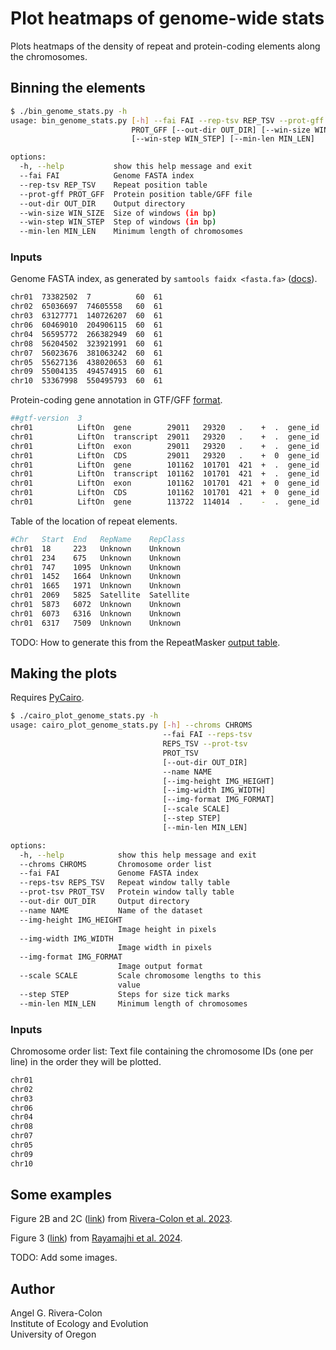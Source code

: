 # Plot heatmaps of genome-wide stats

Plots heatmaps of the density of repeat and protein-coding elements along the chromosomes.

## Binning the elements

```sh
$ ./bin_genome_stats.py -h
usage: bin_genome_stats.py [-h] --fai FAI --rep-tsv REP_TSV --prot-gff
                           PROT_GFF [--out-dir OUT_DIR] [--win-size WIN_SIZE]
                           [--win-step WIN_STEP] [--min-len MIN_LEN]

options:
  -h, --help           show this help message and exit
  --fai FAI            Genome FASTA index
  --rep-tsv REP_TSV    Repeat position table
  --prot-gff PROT_GFF  Protein position table/GFF file
  --out-dir OUT_DIR    Output directory
  --win-size WIN_SIZE  Size of windows (in bp)
  --win-step WIN_STEP  Step of windows (in bp)
  --min-len MIN_LEN    Minimum length of chromosomes
```

### Inputs

Genome FASTA index, as generated by `samtools faidx <fasta.fa>` ([docs](http://www.htslib.org/doc/samtools-faidx.html)).

```sh
chr01  73382502  7          60  61
chr02  65036697  74605558   60  61
chr03  63127771  140726207  60  61
chr06  60469010  204906115  60  61
chr04  56595772  266382949  60  61
chr08  56204502  323921991  60  61
chr07  56023676  381063242  60  61
chr05  55627136  438020653  60  61
chr09  55004135  494574915  60  61
chr10  53367998  550495793  60  61
```

Protein-coding gene annotation in GTF/GFF [format](http://useast.ensembl.org/info/website/upload/gff.html).

```sh
##gtf-version  3
chr01          LiftOn  gene        29011   29320   .    +  .  gene_id  "gene-1"
chr01          LiftOn  transcript  29011   29320   .    +  .  gene_id  "gene-1"
chr01          LiftOn  exon        29011   29320   .    +  .  gene_id  "gene-1"
chr01          LiftOn  CDS         29011   29320   .    +  0  gene_id  "gene-1"
chr01          LiftOn  gene        101162  101701  421  +  .  gene_id  "gene-2"
chr01          LiftOn  transcript  101162  101701  421  +  .  gene_id  "gene-2"
chr01          LiftOn  exon        101162  101701  421  +  0  gene_id  "gene-2"
chr01          LiftOn  CDS         101162  101701  421  +  0  gene_id  "gene-2"
chr01          LiftOn  gene        113722  114014  .    -  .  gene_id  "gene-3"
```

Table of the location of repeat elements.

```sh
#Chr   Start  End   RepName    RepClass
chr01  18     223   Unknown    Unknown
chr01  234    675   Unknown    Unknown
chr01  747    1095  Unknown    Unknown
chr01  1452   1664  Unknown    Unknown
chr01  1665   1971  Unknown    Unknown
chr01  2069   5825  Satellite  Satellite
chr01  5873   6072  Unknown    Unknown
chr01  6073   6316  Unknown    Unknown
chr01  6317   7509  Unknown    Unknown
```

TODO: How to generate this from the RepeatMasker [output table](https://www.repeatmasker.org/webrepeatmaskerhelp.html).

## Making the plots

Requires [PyCairo](https://pycairo.readthedocs.io/en/latest/).

```sh
$ ./cairo_plot_genome_stats.py -h
usage: cairo_plot_genome_stats.py [-h] --chroms CHROMS
                                  --fai FAI --reps-tsv
                                  REPS_TSV --prot-tsv
                                  PROT_TSV
                                  [--out-dir OUT_DIR]
                                  --name NAME
                                  [--img-height IMG_HEIGHT]
                                  [--img-width IMG_WIDTH]
                                  [--img-format IMG_FORMAT]
                                  [--scale SCALE]
                                  [--step STEP]
                                  [--min-len MIN_LEN]

options:
  -h, --help            show this help message and exit
  --chroms CHROMS       Chromosome order list
  --fai FAI             Genome FASTA index
  --reps-tsv REPS_TSV   Repeat window tally table
  --prot-tsv PROT_TSV   Protein window tally table
  --out-dir OUT_DIR     Output directory
  --name NAME           Name of the dataset
  --img-height IMG_HEIGHT
                        Image height in pixels
  --img-width IMG_WIDTH
                        Image width in pixels
  --img-format IMG_FORMAT
                        Image output format
  --scale SCALE         Scale chromosome lengths to this
                        value
  --step STEP           Steps for size tick marks
  --min-len MIN_LEN     Minimum length of chromosomes
```

### Inputs

Chromosome order list: Text file containing the chromosome IDs (one per line) in the order they will be plotted.

```sh
chr01
chr02
chr03
chr06
chr04
chr08
chr07
chr05
chr09
chr10
```

## Some examples

Figure 2B and 2C ([link](https://academic.oup.com/view-large/figure/397327756/msad029f3.tif)) from [Rivera-Colon et al. 2023](https://doi.org/10.1093/molbev/msad029).

Figure 3 ([link](https://academic.oup.com/view-large/figure/499727840/jkae267f3.jpg)) from [Rayamajhi et al. 2024](https://doi.org/10.1093/g3journal/jkae267).

TODO: Add some images.

## Author

Angel G. Rivera-Colon  
Institute of Ecology and Evolution  
University of Oregon
